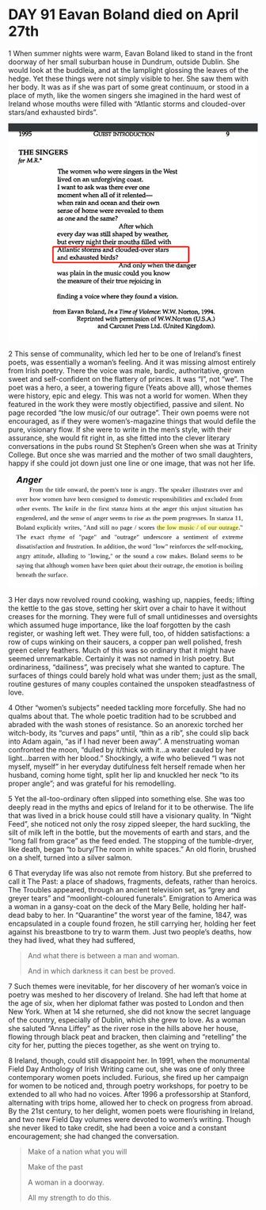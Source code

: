 # DAY 91 Eavan Boland died on April 27th
1 When summer nights were warm, Eavan Boland liked to stand in the front doorway of her small suburban house in Dundrum, outside Dublin. She would look at the buddleia, and at the lamplight glossing the leaves of the hedge. Yet these things were not simply visible to her. She saw them with her body. It was as if she was part of some great continuum, or stood in a place of myth, like the women singers she imagined in the hard west of Ireland whose mouths were filled with “Atlantic storms and clouded-over stars/and exhausted birds”.

![](./img/boxcnMlLp47zvZqV2osfbQdfVAg.png)

2 This sense of communality, which led her to be one of Ireland’s finest poets, was essentially a woman’s feeling. And it was missing almost entirely from Irish poetry. There the voice was male, bardic, authoritative, grown sweet and self-confident on the flattery of princes. It was “I”, not “we”. The poet was a hero, a seer, a towering figure (Yeats above all), whose themes were history, epic and elegy. This was not a world for women. When they featured in the work they were mostly objectified, passive and silent. No page recorded “the low music/of our outrage”. Their own poems were not encouraged, as if they were women’s-magazine things that would defile the pure, visionary flow. If she were to write in the men’s style, with their assurance, she would fit right in, as she fitted into the clever literary conversations in the pubs round St Stephen’s Green when she was at Trinity College. But once she was married and the mother of two small daughters, happy if she could jot down just one line or one image, that was not her life.

![](./img/boxcnewqqfjdADkvhnqMuAmpU5d.png)

3 Her days now revolved round cooking, washing up, nappies, feeds; lifting the kettle to the gas stove, setting her skirt over a chair to have it without creases for the morning. They were full of small untidinesses and oversights which assumed huge importance, like the loaf forgotten by the cash register, or washing left wet. They were full, too, of hidden satisfactions: a row of cups winking on their saucers, a copper pan well polished, fresh green celery feathers. Much of this was so ordinary that it might have seemed unremarkable. Certainly it was not named in Irish poetry. But ordinariness, “dailiness”, was precisely what she wanted to capture. The surfaces of things could barely hold what was under them; just as the small, routine gestures of many couples contained the unspoken steadfastness of love.

4 Other “women’s subjects” needed tackling more forcefully. She had no qualms about that. The whole poetic tradition had to be scrubbed and abraded with the wash stones of resistance. So an anorexic torched her witch-body, its “curves and paps” until, “thin as a rib”, she could slip back into Adam again, “as if I had never been away”. A menstruating woman confronted the moon, “dulled by it/thick with it…a water cauled by her light…barren with her blood.” Shockingly, a wife who believed “I was not myself, myself” in her everyday dutifulness felt herself remade when her husband, coming home tight, split her lip and knuckled her neck “to its proper angle”; and was grateful for his remodelling.

5 Yet the all-too-ordinary often slipped into something else. She was too deeply read in the myths and epics of Ireland for it to be otherwise. The life that was lived in a brick house could still have a visionary quality. In “Night Feed”, she noticed not only the rosy zipped sleeper, the hard suckling, the silt of milk left in the bottle, but the movements of earth and stars, and the “long fall from grace” as the feed ended. The stopping of the tumble-dryer, like death, began “to bury/The room in white spaces.” An old florin, brushed on a shelf, turned into a silver salmon.

6 That everyday life was also not remote from history. But she preferred to call it The Past: a place of shadows, fragments, defeats, rather than heroics. The Troubles appeared, through an ancient television set, as “grey and greyer tears” and “moonlight-coloured funerals”. Emigration to America was a woman in a gansy-coat on the deck of the Mary Belle, holding her half-dead baby to her. In “Quarantine” the worst year of the famine, 1847, was encapsulated in a couple found frozen, he still carrying her, holding her feet against his breastbone to try to warm them. Just two people’s deaths, how they had lived, what they had suffered,

> And what there is between a man and woman.
>
> And in which darkness it can best be proved.
>


7 Such themes were inevitable, for her discovery of her woman’s voice in poetry was meshed to her discovery of Ireland. She had left that home at the age of six, when her diplomat father was posted to London and then New York. When at 14 she returned, she did not know the secret language of the country, especially of Dublin, which she grew to love. As a woman she saluted “Anna Liffey” as the river rose in the hills above her house, flowing through black peat and bracken, then claiming and “retelling” the city for her, putting the pieces together, as she went on trying to.

8 Ireland, though, could still disappoint her. In 1991, when the monumental Field Day Anthology of Irish Writing came out, she was one of only three contemporary women poets included. Furious, she fired up her campaign for women to be noticed and, through poetry workshops, for poetry to be extended to all who had no voices. After 1996 a professorship at Stanford, alternating with trips home, allowed her to check on progress from abroad. By the 21st century, to her delight, women poets were flourishing in Ireland, and two new Field Day volumes were devoted to women’s writing. Though she never liked to take credit, she had been a voice and a constant encouragement; she had changed the conversation.

> Make of a nation what you will
>
> Make of the past
>
> A woman in a doorway.
>
> All my strength to do this.
>


